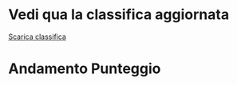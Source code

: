 # Vedi qua la classifica aggiornata

[Scarica classifica](data/ranking.csv)
# Andamento Punteggio


